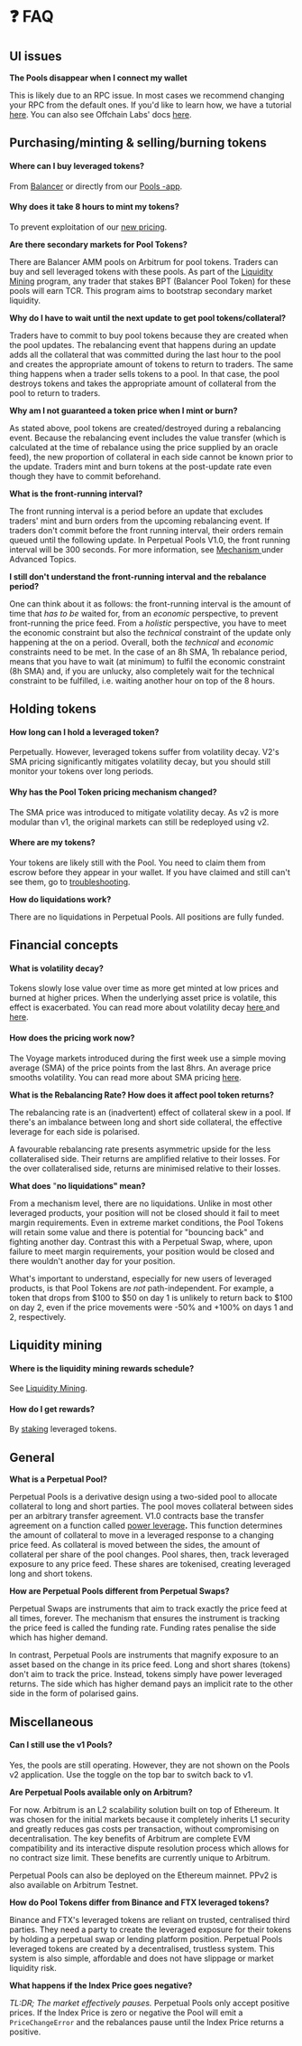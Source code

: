 # ❓ FAQ

## UI issues

**The Pools disappear when I connect my wallet**

This is likely due to an RPC issue. In most cases we recommend changing your RPC from the default ones. If you'd like to learn how, we have a tutorial [here](https://tracer.finance/radar/remote-procedure-call-creating-an-rpc/). You can also see Offchain Labs' docs [here](https://developer.offchainlabs.com/docs/mainnet#getting-started).

## Purchasing/minting & selling/burning tokens

#### **Where can I buy leveraged tokens?**

From [Balancer](https://arbitrum.balancer.fi/#/) or directly from our [Pools -app](https://pools.tracer.finance).

#### **Why does it take 8 hours to mint my tokens?**

To prevent exploitation of our [new pricing](advanced-topics/mechanism/#pricing).

**Are there secondary markets for Pool Tokens?**

There are Balancer AMM pools on Arbitrum for pool tokens. Traders can buy and sell leveraged tokens with these pools. As part of the [Liquidity Mining](faq.md#liquidity-mining) program, any trader that stakes BPT (Balancer Pool Token) for these pools will earn TCR. This program aims to bootstrap secondary market liquidity.

**Why do I have to wait until the next update to get pool tokens/collateral?**

Traders have to commit to buy pool tokens because they are created when the pool updates. The rebalancing event that happens during an update adds all the collateral that was committed during the last hour to the pool and creates the appropriate amount of tokens to return to traders. The same thing happens when a trader sells tokens to a pool. In that case, the pool destroys tokens and takes the appropriate amount of collateral from the pool to return to traders.

**Why am I not guaranteed a token price when I mint or burn?**

As stated above, pool tokens are created/destroyed during a rebalancing event. Because the rebalancing event includes the value transfer (which is calculated at the time of rebalance using the price supplied by an oracle feed), the new proportion of collateral in each side cannot be known prior to the update. Traders mint and burn tokens at the post-update rate even though they have to commit beforehand.

**What is the front-running interval?**

The front running interval is a period before an update that excludes traders' mint and burn orders from the upcoming rebalancing event. If traders don't commit before the front running interval, their orders remain queued until the following update. In Perpetual Pools V1.0, the front running interval will be 300 seconds. For more information, see [Mechanism ](advanced-topics/mechanism/)under Advanced Topics.

**I still don't understand the front-running interval and the rebalance period?**

One can think about it as follows: the front-running interval is the amount of time that _has to be_ waited for, from an _economic_ perspective, to prevent front-running the price feed. From a _holistic_ perspective, you have to meet the economic constraint but also the _technical_ constraint of the update only happening at the on a period. Overall, both the _technical_ and _economic_ constraints need to be met. In the case of an 8h SMA, 1h rebalance period, means that you have to wait (at minimum) to fulfil the economic constraint (8h SMA) and, if you are unlucky, also completely wait for the technical constraint to be fulfilled, i.e. waiting another hour on top of the 8 hours.

## Holding tokens

#### How long can I hold a leveraged token?

Perpetually. However, leveraged tokens suffer from volatility decay. V2's SMA pricing significantly mitigates volatility decay, but you should still monitor your tokens over long periods.

#### Why has the Pool Token pricing mechanism changed?

The SMA price was introduced to mitigate volatility decay. As v2 is more modular than v1, the original markets can still be redeployed using v2.

#### Where are my tokens?

Your tokens are likely still with the Pool. You need to claim them from escrow before they appear in your wallet. If you have claimed and still can't see them, go to [troubleshooting](troubleshooting.md).

**How do liquidations work?**

There are no liquidations in Perpetual Pools. All positions are fully funded.

## Financial concepts

#### What is volatility decay?

Tokens slowly lose value over time as more get minted at low prices and burned at higher prices. When the underlying asset price is volatile, this effect is exacerbated. You can read more about volatility decay [here ](https://tracer.finance/radar/v2-simulations)and [here](https://tracer.finance/radar/volatility-decay).

#### How does the pricing work now?

The Voyage markets introduced during the first week use a simple moving average (SMA) of the price points from the last 8hrs. An average price smooths volatility. You can read more about SMA pricing [here](https://tracer.finance/radar/v2-simulations).

**What is the Rebalancing Rate? How does it affect pool token returns?**

The rebalancing rate is an (inadvertent) effect of collateral skew in a pool. If there's an imbalance between long and short side collateral, the effective leverage for each side is polarised.

A favourable rebalancing rate presents asymmetric upside for the less collateralised side. Their returns are amplified relative to their losses. For the over collateralised side, returns are minimised relative to their losses.

**What does** "**no liquidations" mean?**

From a mechanism level, there are no liquidations. Unlike in most other leveraged products, your position will not be closed should it fail to meet margin requirements. Even in extreme market conditions, the Pool Tokens will retain some value and there is potential for "bouncing back" and fighting another day. Contrast this with a Perpetual Swap, where, upon failure to meet margin requirements, your position would be closed and there wouldn't another day for your position.

What's important to understand, especially for new users of leveraged products, is that Pool Tokens are _not_ path-independent. For example, a token that drops from $100 to $50 on day 1 is unlikely to return back to $100 on day 2, even if the price movements were -50% and +100% on days 1 and 2, respectively.

## Liquidity mining

#### Where is the liquidity mining rewards schedule?

See [Liquidity Mining](advanced-topics/liquidity-mining.md).

#### How do I get rewards?

By [staking](https://pools.tracer.finance/stakepooltoken/) leveraged tokens.

## General

**What is a Perpetual Pool?**

Perpetual Pools is a derivative design using a two-sided pool to allocate collateral to long and short parties. The pool moves collateral between sides per an arbitrary transfer agreement. V1.0 contracts base the transfer agreement on a function called [power leverage](https://pools.old.docs.tracer.finance/perpetual-pools/mechanism-design)**.** This function determines the amount of collateral to move in a leveraged response to a changing price feed. As collateral is moved between the sides, the amount of collateral per share of the pool changes. Pool shares, then, track leveraged exposure to any price feed. These shares are tokenised, creating leveraged long and short tokens.

**How are Perpetual Pools different from Perpetual Swaps?**

Perpetual Swaps are instruments that aim to track exactly the price feed at all times, forever. The mechanism that ensures the instrument is tracking the price feed is called the funding rate. Funding rates penalise the side which has higher demand.

In contrast, Perpetual Pools are instruments that magnify exposure to an asset based on the change in its price feed. Long and short shares (tokens) don't aim to track the price. Instead, tokens simply have power leveraged returns. The side which has higher demand pays an implicit rate to the other side in the form of polarised gains.

## Miscellaneous

#### Can I still use the v1 Pools?

Yes, the pools are still operating. However, they are not shown on the Pools v2 application. Use the toggle on the top bar to switch back to v1.

**Are Perpetual Pools available only on Arbitrum?**

For now. Arbitrum is an L2 scalability solution built on top of Ethereum. It was chosen for the initial markets because it completely inherits L1 security and greatly reduces gas costs per transaction, without compromising on decentralisation. The key benefits of Arbitrum are complete EVM compatibility and its interactive dispute resolution process which allows for no contract size limit. These benefits are currently unique to Arbitrum.

Perpetual Pools can also be deployed on the Ethereum mainnet. PPv2 is also available on Arbitrum Testnet.

**How do Pool Tokens differ from Binance and FTX leveraged tokens?**

Binance and FTX's leveraged tokens are reliant on trusted, centralised third parties. They need a party to create the leveraged exposure for their tokens by holding a perpetual swap or lending platform position. Perpetual Pools leveraged tokens are created by a decentralised, trustless system. This system is also simple, affordable and does not have slippage or market liquidity risk.

**What happens if the Index Price goes negative?**

_TL:DR; The market effectively pauses._ Perpetual Pools only accept positive prices. If the Index Price is zero or negative the Pool will emit a `PriceChangeError` and the rebalances pause until the Index Price returns a positive.
